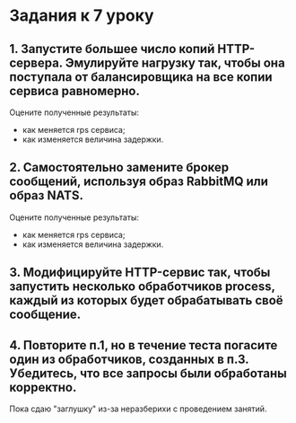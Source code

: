 # Задания к 7 уроку

## 1. Запустите большее число копий HTTP-сервера. Эмулируйте нагрузку так, чтобы она поступала от балансировщика на все копии сервиса равномерно.
Оцените полученные результаты:
- как меняется rps сервиса;
- как изменяется величина задержки.

## 2. Самостоятельно замените брокер сообщений, используя образ RabbitMQ или образ NATS.
Оцените полученные результаты:  
- как меняется rps сервиса;
- как изменяется величина задержки.

## 3. Модифицируйте HTTP-сервис так, чтобы запустить несколько обработчиков process, каждый из которых будет обрабатывать своё сообщение.

## 4. Повторите п.1, но в течение теста погасите один из обработчиков, созданных в п.3. Убедитесь, что все запросы были обработаны корректно.


Пока сдаю "заглушку" из-за неразберихи с проведением занятий. 
